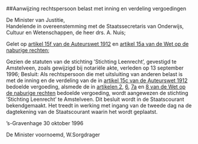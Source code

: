 <meta http-equiv='Content-Type' content='text/html; charset=utf-8' />

##Aanwijzing rechtspersoon belast met inning en verdeling vergoedingen

De Minister van Justitie,  
Handelende in overeenstemming met de Staatssecretaris van Onderwijs, Cultuur en Wetenschappen, de heer drs. A. Nuis;

Gelet op [artikel 15f van de Auteurswet 1912](../../../../../../../../../../wet/auteurswet/BWBR0001886/README.md) en [artikel 15a van de Wet op de naburige rechten](../../../../../../../../../../wet/wet/op/de/naburige/rechten/BWBR0005921/README.md);

Gezien de statuten van de stichting ’Stichting Leenrecht’, gevestigd te Amstelveen, zoals gewijzigd bij notariële akte, verleden op 13 september 1996;
Besluit:     Als rechtspersoon die met uitsluiting van anderen belast is met de inning en de verdeling van de in [artikel 15c van de Auteurswet 1912](../../../../../../../../../../wet/auteurswet/BWBR0001886/README.md) bedoelde vergoeding, alsmede de in [artikelen 2](../../../../../../../../../../wet/wet/op/de/naburige/rechten/BWBR0005921/README.md), [6](../../../../../../../../../../wet/wet/op/de/naburige/rechten/BWBR0005921/README.md), [7a](../../../../../../../../../../wet/wet/op/de/naburige/rechten/BWBR0005921/README.md) en [8 van de Wet op de naburige rechten](../../../../../../../../../../wet/wet/op/de/naburige/rechten/BWBR0005921/README.md) bedoelde vergoeding, wordt aangewezen de stichting ’Stichting Leenrecht’ te Amstelveen.     Dit besluit wordt in de Staatscourant bekendgemaakt. Het treedt in werking met ingang van de tweede dag na de dagtekening van de Staatscourant waarin het wordt geplaatst.   

’s-Gravenhage 
30 oktober 1996    

De 
Minister voornoemd, 
W.Sorgdrager    
